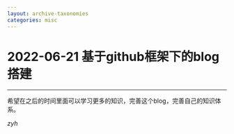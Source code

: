 ```yaml
--- 
layout: archive-taxonomies   
categories: misc    
---  
```

  
# 2022-06-21 基于github框架下的blog搭建
***  
希望在之后的时间里面可以学习更多的知识，完善这个blog，完善自己的知识体系。  
  
_zyh_

